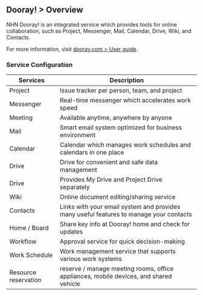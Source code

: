 
## Dooray! > Overview

NHN Dooray! is an integrated service which provides tools for online collaboration, such as Project, Messenger, Mail, Calendar, Drive, Wiki, and Contacts.

For more information, visit [dooray.com > User guide](https://helpdesk.dooray.com/share/pages/4Ws8UzbnT7KbP9R5fAQBjg).


### Service Configuration

|Services|Description|
|---|---|
|Project|Issue tracker per person, team, and project|
|Messenger|Real-time messenger which accelerates work speed|
|Meeting| Available anytime, anywhere by anyone |
|Mail|Smart email system optimized for business environment |
|Calendar|Calendar which manages work schedules and calendars in one place|
|Drive| Drive for convenient and safe data management
|Drive|Provides My Drive and Project Drive separately |
|Wiki| Online document editing/sharing service |
|Contacts| Links with your email system and provides many useful features to manage your contacts |
|Home / Board| Share key info at Dooray! home and check for updates |
|Workflow| Approval service for quick decision-making |
|Work Schedule| Work management service that supports various work systems |
|Resource reservation| reserve / manage meeting rooms, office appliances, mobile devices, and shared vehicle |


